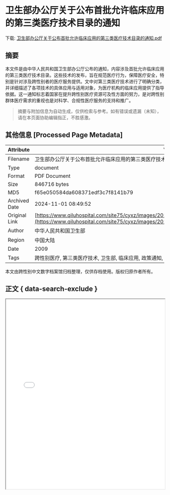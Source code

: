 # 卫生部办公厅关于公布首批允许临床应用的第三类医疗技术目录的通知

<!-- tcd_download_link -->
下载: <a href="../卫生部办公厅关于公布首批允许临床应用的第三类医疗技术目录的通知.pdf" download>卫生部办公厅关于公布首批允许临床应用的第三类医疗技术目录的通知.pdf</a>
<!-- tcd_download_link_end -->

## 摘要

<!-- tcd_abstract -->
本文件是由中华人民共和国卫生部办公厅公布的通知，内容涉及首批允许临床应用的第三类医疗技术目录。这些技术的发布，旨在规范医疗行为，保障医疗安全，特别是针对涉及跨性别者的医疗服务提供。文中对第三类医疗技术进行了明确分类，并详细描述了各项技术的具体应用与适用对象，为医疗机构的临床应用提供了指导依据。这一通知标志着国家在提升跨性别医疗资源可及性方面的努力，是对跨性别群体医疗需求的重视也是对科学、合规性医疗服务的支持和推广。

<!-- tcd_abstract_end -->

> 摘要与附加信息为自动生成，仅供检索与参考。如有错误或遗漏（未知），请在本页面协助编辑指正，不胜感激。

## 其他信息 [Processed Page Metadata]

| Attribute       | Value                                  |
|-----------------|----------------------------------------|
| Filename        | 卫生部办公厅关于公布首批允许临床应用的第三类医疗技术目录的通知.pdf                             |
| Type            | document                                 |
| Format          | PDF Document                               |
| Size            | 846716 bytes                           |
| MD5             | f65e050584da608371edf3c7f8141b79                                  |
| Archived Date   | 2024-11-01 08:49:52                             |
| Original Link   | [https://www.qiluhospital.com/site75/cyxz/images/2012/11/01/2C72DDF5D733DF9F5F8503D31C4528B2.pdf](https://www.qiluhospital.com/site75/cyxz/images/2012/11/01/2C72DDF5D733DF9F5F8503D31C4528B2.pdf)                         |
| Author          | 中华人民共和国卫生部                               |
| Region          | 中国大陆                               |
| Date            | 2009                                 |
| Tags            | 跨性别医疗, 第三类医疗技术, 卫生部, 临床应用, 政策通知, 医疗安全                                 |

本文由跨性别中文数字档案馆归档整理，仅供存档使用。版权归原作者所有。


## 正文 { data-search-exclude }

<!-- tcd_main_text -->
<iframe src="../卫生部办公厅关于公布首批允许临床应用的第三类医疗技术目录的通知.pdf" width="100%" height="600px">
    <p>无法显示PDF，请下载查看。</p>
</iframe>
<!-- tcd_main_text_end -->

